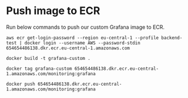 # Push image to ECR
Run below commands to push our custom Grafana image to ECR.
```
aws ecr get-login-password --region eu-central-1 --profile backend-test | docker login --username AWS --password-stdin 654654486138.dkr.ecr.eu-central-1.amazonaws.com
```

```
docker build -t grafana-custom .
```

```
docker tag grafana-custom 654654486138.dkr.ecr.eu-central-1.amazonaws.com/monitoring:grafana
```

```
docker push 654654486138.dkr.ecr.eu-central-1.amazonaws.com/monitoring:grafana
```